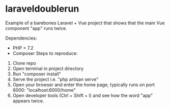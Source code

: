 # laraveldoublerun
Example of a barebones Laravel + Vue project that shows that the main Vue component "app" runs twice.

Dependencies:
 - PHP > 7.2
 - Composer
Steps to reproduce:
1. Clone repo
2. Open terminal in project directory
3. Run "composer install"
4. Serve the project i.e. "php artisan serve"
5. Open your browser and enter the home page, typically runs on port 8000: "localhost:8000/home"
6. Open developer tools (Ctrl + Shift +  I) and see how the word "app" appears twice.

